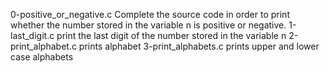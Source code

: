0-positive_or_negative.c Complete the source code in order to print whether the number stored in the variable n is positive or negative.
1-last_digit.c print the last digit of the number stored in the variable n
2-print_alphabet.c prints alphabet
3-print_alphabets.c prints upper and lower case alphabets
